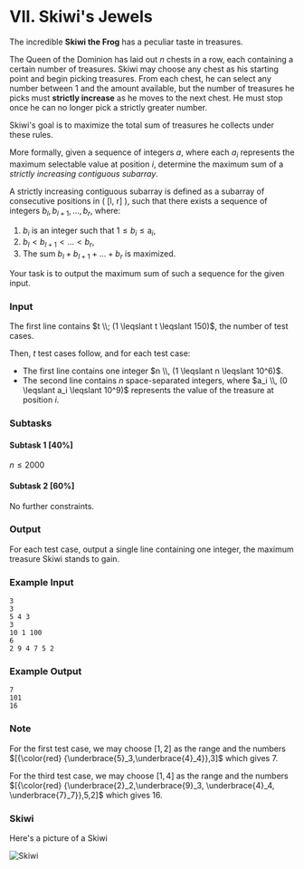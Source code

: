 # VII. Skiwi's Jewels

The incredible **Skiwi the Frog** has a peculiar taste in treasures.

The Queen of the Dominion has laid out $n$ chests in a row, each containing a certain number of treasures. Skiwi may choose any chest as his starting point and begin picking treasures. From each chest, he can select any number between 1 and the amount available, but the number of treasures he picks must **strictly increase** as he moves to the next chest. He must stop once he can no longer pick a strictly greater number. 

Skiwi's goal is to maximize the total sum of treasures he collects under these rules.
 
More formally, given a sequence of integers $a$, where each $a_i$ represents the maximum selectable value at position $i$, determine the maximum sum of a *strictly increasing contiguous subarray*. 

A strictly increasing contiguous subarray is defined as a subarray of consecutive positions in \( [l, r] \), such that there exists a sequence of integers $b_l, b_{l+1}, \dots, b_r$, where: 

1. $b_i$ is an integer such that $1 \leqslant b_i \leqslant \text{a}_i$,
2. $b_l < b_{l+1} < \dots < b_r$,
3. The sum $b_l + b_{l+1} + \dots + b_r$ is maximized.

Your task is to output the maximum sum of such a sequence for the given input.

### Input
The first line contains $t \\; (1 \leqslant t \leqslant 150)$, the number of test cases.

Then, $t$ test cases follow, and for each test case:

- The first line contains one integer $n \\, (1 \leqslant n \leqslant 10^6)$.
- The second line contains $n$ space-separated integers, where $a_i \\, (0 \leqslant a_i \leqslant 10^9)$ represents the value of the treasure at position $i$.

### Subtasks

#### Subtask 1 [40%]
$n \leqslant 2000$

#### Subtask 2 [60%]
No further constraints.

### Output
For each test case, output a single line containing one integer, the maximum treasure Skiwi stands to gain.

### Example Input
```
3
3
5 4 3
3
10 1 100
6
2 9 4 7 5 2
```

### Example Output
```
7
101
16
```

### Note
For the first test case, we may choose $[1,2]$ as the range and the numbers
$[{\color{red} {\underbrace{5}_3,\underbrace{4}_4}},3]$ which gives $7$.

For the third test case, we may choose $[1,4]$ as the range and the numbers
$[{\color{red} {\underbrace{2}_2,\underbrace{9}_3, \underbrace{4}_4, \underbrace{7}_7}},5,2]$ which gives $16$.

### Skiwi
Here's a picture of a Skiwi

![Skiwi](asset/7/skiwi.png)
